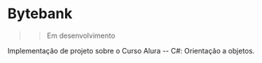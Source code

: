 # Bytebank

>> Em desenvolvimento 

Implementação de projeto sobre o Curso Alura -- C#: Orientação a objetos. 

